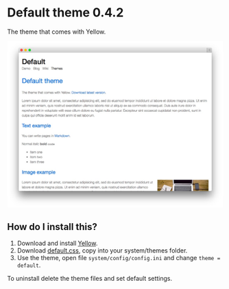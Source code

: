 Default theme 0.4.2
===================
The theme that comes with Yellow.

![Screenshot](default-screenshot.jpg?raw=true)

How do I install this?
----------------------
1. Download and install [Yellow](https://github.com/markseu/yellowcms/).  
2. Download [default.css](default.css?raw=true), copy into your system/themes folder.  
3. Use the theme, open file `system/config/config.ini` and change `theme = default`.  

To uninstall delete the theme files and set default settings.